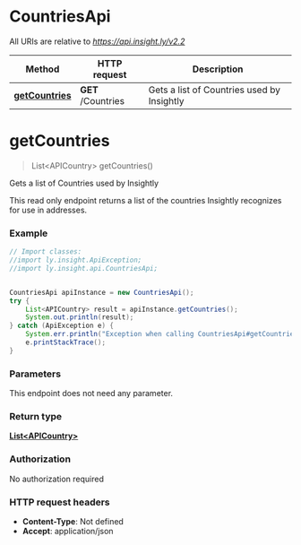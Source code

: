 # CountriesApi

All URIs are relative to *https://api.insight.ly/v2.2*

Method | HTTP request | Description
------------- | ------------- | -------------
[**getCountries**](CountriesApi.md#getCountries) | **GET** /Countries | Gets a list of Countries used by Insightly


<a name="getCountries"></a>
# **getCountries**
> List&lt;APICountry&gt; getCountries()

Gets a list of Countries used by Insightly

This read only endpoint returns a list of the countries Insightly recognizes for use in addresses.

### Example
```java
// Import classes:
//import ly.insight.ApiException;
//import ly.insight.api.CountriesApi;


CountriesApi apiInstance = new CountriesApi();
try {
    List<APICountry> result = apiInstance.getCountries();
    System.out.println(result);
} catch (ApiException e) {
    System.err.println("Exception when calling CountriesApi#getCountries");
    e.printStackTrace();
}
```

### Parameters
This endpoint does not need any parameter.

### Return type

[**List&lt;APICountry&gt;**](APICountry.md)

### Authorization

No authorization required

### HTTP request headers

 - **Content-Type**: Not defined
 - **Accept**: application/json

